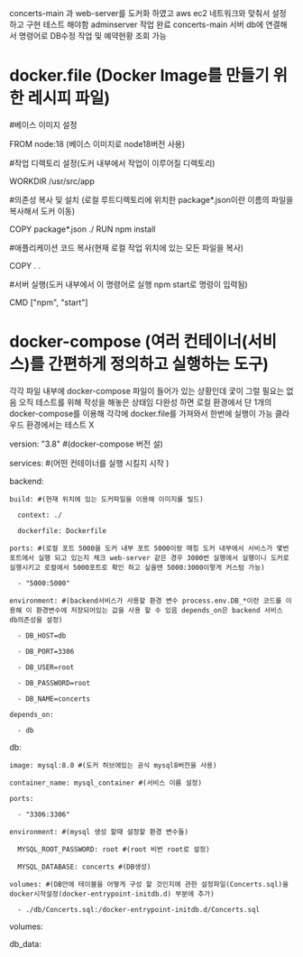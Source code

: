 concerts-main 과 web-server를 도커화 하였고 aws ec2 네트워크와 맞춰서 설정하고 구현 테스트 해야함
adminserver 작업 완료 concerts-main 서버 db에 연결해서 명령어로 DB수정 작업 및 예약현황 조회 가능 

# docker.file (Docker Image를 만들기 위한 레시피 파일)
#베이스 이미지 설정

FROM node:18 (베이스 이미지로 node18버전 사용)

#작업 디렉토리 설정(도커 내부에서 작업이 이루어질 디렉토리)

WORKDIR /usr/src/app

#의존성 복사 및 설치 (로컬 루트디렉토리에 위치한 package*.json이란 이름의 파일을 복사해서 도커 이동)

COPY package*.json ./
RUN npm install

#애플리케이션 코드 복사(현재 로컬 작업 위치에 있는 모든 파일을 복사)

COPY . .

#서버 실행(도커 내부에서 이 명령어로 실행 npm start로 명령이 입력됨)

CMD ["npm", "start"]


# docker-compose (여러 컨테이너(서비스)를 간편하게 정의하고 실행하는 도구)
각각 파일 내부에 docker-compose 파일이 들어가 있는 상황인데 궃이 그럴 필요는 없음 오직 테스트를 위해 작성을 해놓은 상태임
다완성 하면 로컬 환경에서 단 1개의 docker-compose를 이용해 각각에 docker.file를 가져와서 한번에 실행이 가능 클라우드 환경에서는 테스트 X

version: "3.8" #(docker-compose 버전 설)

services: #(어떤 컨테이너를 실행 시킬지 시작 )

  backend: 
  
    build: #(현재 위치에 있는 도커파일을 이용해 이미지를 빌드)
    
      context: ./
      
      dockerfile: Dockerfile
      
    ports: #(로컬 포트 5000을 도커 내부 포트 5000이랑 매칭 도커 내부에서 서비스가 몇번 포트에서 실행 되고 있는지 체크 web-server 같은 경우 3000번 실행에서 실행이니 도커로 실행시키고 로컬에서 5000포트로 확인 하고 싶을땐 5000:3000이렇게 커스텀 가능)
    
      - "5000:5000"
      
    environment: #(backend서비스가 사용할 환경 변수 process.env.DB_*이란 코드를 이용해 이 환경변수에 저장되어있는 값을 사용 할 수 있음 depends_on은 backend 서비스 db의존성을 설정)
    
      - DB_HOST=db
      
      - DB_PORT=3306
      
      - DB_USER=root
      
      - DB_PASSWORD=root
      
      - DB_NAME=concerts
    
    depends_on:
    
      - db



  db:
  
    image: mysql:8.0 #(도커 허브에있는 공식 mysql8버전을 사용)
    
    container_name: mysql_container #(서비스 이름 설정)
    
    ports:
    
      - "3306:3306"
    
    environment: #(mysql 생성 할때 설정할 환경 변수들)
    
      MYSQL_ROOT_PASSWORD: root #(root 비번 root로 설정)
      
      MYSQL_DATABASE: concerts #(DB생성)

    volumes: #(DB안에 테이블을 어떻게 구성 할 것인지에 관한 설정파일(Concerts.sql)을 docker시작설정(docker-entrypoint-initdb.d) 부분에 추가)
    
      - ./db/Concerts.sql:/docker-entrypoint-initdb.d/Concerts.sql


volumes:

  db_data:
